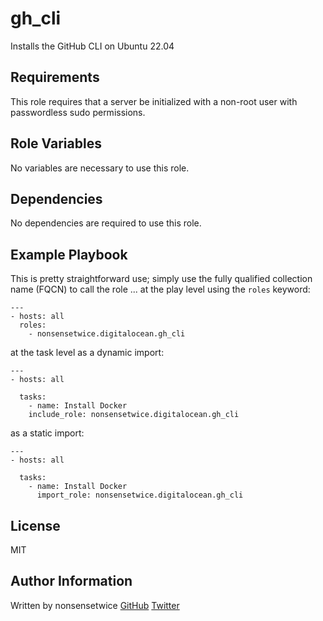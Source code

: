 gh_cli
=========

Installs the GitHub CLI on Ubuntu 22.04

Requirements
------------

This role requires that a server be initialized with a non-root user with passwordless sudo permissions.

Role Variables
--------------

No variables are necessary to use this role.

Dependencies
------------

No dependencies are required to use this role.

Example Playbook
----------------

This is pretty straightforward use; simply use the fully qualified collection name (FQCN) to call the role ...
at the play level using the `roles` keyword:
```
---
- hosts: all
  roles:
    - nonsensetwice.digitalocean.gh_cli
```
at the task level as a dynamic import:
```
---
- hosts: all

  tasks:
    - name: Install Docker
    include_role: nonsensetwice.digitalocean.gh_cli
```
as a static import:
```
---
- hosts: all

  tasks:
    - name: Install Docker
      import_role: nonsensetwice.digitalocean.gh_cli
```

License
-------

MIT

Author Information
------------------

Written by nonsensetwice
[GitHub](https://github.com/nonsensetwice)
[Twitter](https://twitter.com/nonsensecodes)